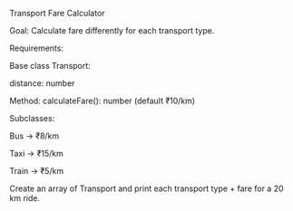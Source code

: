 Transport Fare Calculator

Goal: Calculate fare differently for each transport type.

Requirements:

Base class Transport:

distance: number

Method: calculateFare(): number (default ₹10/km)

Subclasses:

Bus → ₹8/km

Taxi → ₹15/km

Train → ₹5/km

Create an array of Transport and print each transport type + fare for a 20 km ride.